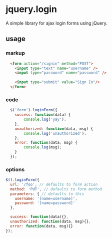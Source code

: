 jquery.login
============

A simple library for ajax login forms using jQuery.

## usage

### markup
```html
  <form action="/signin" method="POST">
    <input type="text" name="username" />
    <input type="password" name="password" />
    
    <input type="submit" value="Sign In"/>
  </form>
```

### code
```javascript
  $('form').loginForm({
  	success: function(data) {
  		console.log('yay');
  	},
  	unauthorized: function(data, msg) {
  		console.log('unauthorized');
  	},
  	error: function(data, msg) {
  		console.log(msg);
  	}
  });
```

### options
```javascript
$().loginForm({
  url: '/foo', // defaults to form action
  method: 'PUT', // defaults to form method
  parameters: { // defaults to this
    username: '[name=username]',
    password: '[name=password]'
  },

  success: function(data){},
  unauthorized: function(data, msg){},
  error: function(data, msg){}
});
```
